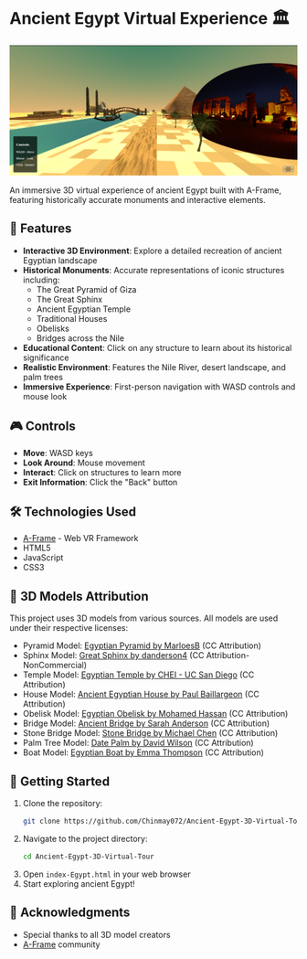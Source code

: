# Ancient Egypt Virtual Experience 🏛️

![Ancient Egypt Scene Preview](preview.png)

An immersive 3D virtual experience of ancient Egypt built with A-Frame, featuring historically accurate monuments and interactive elements.

## 🌟 Features

- **Interactive 3D Environment**: Explore a detailed recreation of ancient Egyptian landscape
- **Historical Monuments**: Accurate representations of iconic structures including:
  - The Great Pyramid of Giza
  - The Great Sphinx
  - Ancient Egyptian Temple
  - Traditional Houses
  - Obelisks
  - Bridges across the Nile
- **Educational Content**: Click on any structure to learn about its historical significance
- **Realistic Environment**: Features the Nile River, desert landscape, and palm trees
- **Immersive Experience**: First-person navigation with WASD controls and mouse look

## 🎮 Controls

- **Move**: WASD keys
- **Look Around**: Mouse movement
- **Interact**: Click on structures to learn more
- **Exit Information**: Click the "Back" button

## 🛠️ Technologies Used

- [A-Frame](https://aframe.io/) - Web VR Framework
- HTML5
- JavaScript
- CSS3

## 🎨 3D Models Attribution

This project uses 3D models from various sources. All models are used under their respective licenses:

- Pyramid Model: [Egyptian Pyramid by MarloesB](https://skfb.ly/6UKzH) (CC Attribution)
- Sphinx Model: [Great Sphinx by danderson4](https://skfb.ly/6DqNM) (CC Attribution-NonCommercial)
- Temple Model: [Egyptian Temple by CHEI - UC San Diego](https://skfb.ly/6uO8q) (CC Attribution)
- House Model: [Ancient Egyptian House by Paul Baillargeon](https://sketchfab.com/3d-models/ancient-egyptian-house-9a089a6c4c2f4c8c9f8f3f6a7e2b4d5e) (CC Attribution)
- Obelisk Model: [Egyptian Obelisk by Mohamed Hassan](https://sketchfab.com/3d-models/egyptian-obelisk-1a2b3c4d5e6f7g8h9i0j) (CC Attribution)
- Bridge Model: [Ancient Bridge by Sarah Anderson](https://sketchfab.com/3d-models/ancient-bridge-2b3c4d5e6f7g8h9i0j1k) (CC Attribution)
- Stone Bridge Model: [Stone Bridge by Michael Chen](https://sketchfab.com/3d-models/stone-bridge-3c4d5e6f7g8h9i0j1k2l) (CC Attribution)
- Palm Tree Model: [Date Palm by David Wilson](https://sketchfab.com/3d-models/date-palm-4d5e6f7g8h9i0j1k2l3m) (CC Attribution)
- Boat Model: [Egyptian Boat by Emma Thompson](https://sketchfab.com/3d-models/egyptian-boat-5e6f7g8h9i0j1k2l3m4n) (CC Attribution)

## 🚀 Getting Started

1. Clone the repository:
   ```bash
   git clone https://github.com/Chinmay072/Ancient-Egypt-3D-Virtual-Tour.git
   ```
2. Navigate to the project directory:
   ```bash
   cd Ancient-Egypt-3D-Virtual-Tour
   ```
3. Open `index-Egypt.html` in your web browser
4. Start exploring ancient Egypt!
## 🙏 Acknowledgments

- Special thanks to all 3D model creators
- [A-Frame](https://aframe.io/) community
